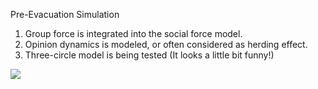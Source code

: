 Pre-Evacuation Simulation
1. Group force is integrated into the social force model.    
2. Opinion dynamics is modeled, or often considered as herding effect.   
3. Three-circle model is being tested (It looks a little bit funny!) 

![](https://github.com/godisreal/group-social-force/blob/master/fig/opinionDynamics.PNG)
